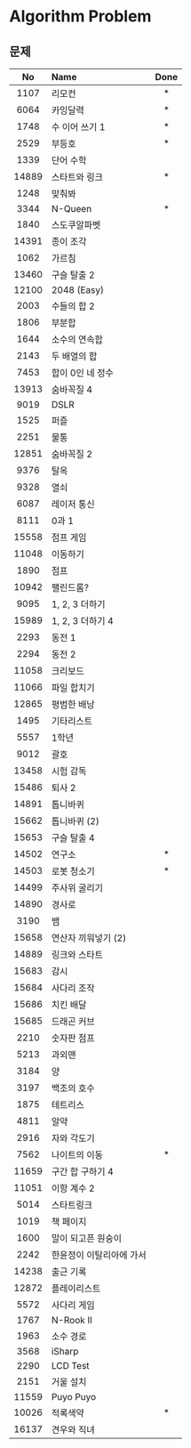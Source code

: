 # Algorithm Problem

## 문제

  No|Name|Done
  :---:|:---|:--:
  1107|리모컨|*
  6064|카잉달력|*
  1748|수 이어 쓰기 1|*
  2529|부등호|*
  1339|단어 수학|
  14889|스타트와 링크|*
  1248|맞춰봐|
  3344|N-Queen|*
  1840|스도쿠알파벳|
  14391|종이 조각|
  1062|가르침|
  13460|구슬 탈출 2|
  12100|2048 (Easy)|
  2003|수들의 합 2|
  1806|부분합|
  1644|소수의 연속합|
  2143|두 배열의 합|
  7453|합이 0인 네 정수|
  13913|숨바꼭질 4|
  9019|DSLR|
  1525|퍼즐|
  2251|물통|
  12851|숨바꼭질 2|
  9376|탈옥|
  9328|열쇠|
  6087|레이저 통신|
  8111|0과 1|
  15558|점프 게임|
  11048|이동하기|
  1890|점프|
  10942|팰린드롬?|
  9095|1, 2, 3 더하기|
  15989|1, 2, 3 더하기 4|
  2293|동전 1|
  2294|동전 2|
  11058|크리보드|
  11066|파일 합치기|
  12865|평범한 배낭|
  1495|기타리스트|
  5557|1학년|
  9012|괄호|
  13458|시험 감독|
  15486|퇴사 2|
  14891|톱니바퀴|
  15662|톱니바퀴 (2)|
  15653|구슬 탈출 4|
  14502|연구소|*
  14503|로봇 청소기|*
  14499|주사위 굴리기|
  14890|경사로|
  3190|뱀|
  15658|연산자 끼워넣기 (2)|
  14889|링크와 스타트|
  15683|감시|
  15684|사다리 조작|
  15686|치킨 배달|
  15685|드래곤 커브|
  2210|숫자판 점프|
  5213|과외맨|
  3184|양|
  3197|백조의 호수|
  1875|테트리스|
  4811|알약|
  2916|자와 각도기|
  7562|나이트의 이동|*
  11659|구간 합 구하기 4|
  11051|이항 계수 2|
  5014|스타트링크|
  1019|책 페이지|
  1600|말이 되고픈 원숭이|
  2242|한윤정이 이탈리아에 가서|
  14238|출근 기록|
  12872|플레이리스트|
  5572|사다리 게임|
  1767|N-Rook II|
  1963|소수 경로|
  3568|iSharp|
  2290|LCD Test|
  2151|거울 설치|
  11559|Puyo Puyo|
  10026|적록색약|*
  16137|견우와 직녀|
